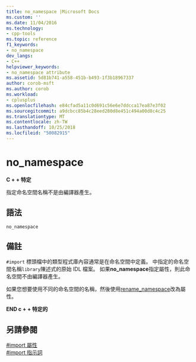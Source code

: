 ```yaml
---
title: no_namespace |Microsoft Docs
ms.custom: ''
ms.date: 11/04/2016
ms.technology:
- cpp-tools
ms.topic: reference
f1_keywords:
- no_namespace
dev_langs:
- C++
helpviewer_keywords:
- no_namespace attribute
ms.assetid: 5d81b741-a558-451b-b493-1f3b18967337
author: corob-msft
ms.author: corob
ms.workload:
- cplusplus
ms.openlocfilehash: e84cfad5a11c0d691c56e6e7ddcca17ea87e3f02
ms.sourcegitcommit: a9dcbcc85b4c28eed280d8e451c494a00d8c4c25
ms.translationtype: MT
ms.contentlocale: zh-TW
ms.lasthandoff: 10/25/2018
ms.locfileid: "50082915"
---
```

# <a name="nonamespace"></a>no_namespace
**C + + 特定**

指定命名空間名稱不是由編譯器產生。

## <a name="syntax"></a>語法

```
no_namespace
```

## <a name="remarks"></a>備註

`#import` 標頭檔中的類型程式庫內容通常是在命名空間中定義。 中指定的命名空間名稱`library`陳述式的原始 IDL 檔案。 如果**no_namespace**指定屬性，則此命名空間不由編譯器產生。

如果您想要使用不同的命名空間的名稱，然後使用[rename_namespace](../preprocessor/rename-namespace.md)改為屬性。

**END c + + 特定的**

## <a name="see-also"></a>另請參閱

[#import 屬性](../preprocessor/hash-import-attributes-cpp.md)<br/>
[#import 指示詞](../preprocessor/hash-import-directive-cpp.md)
